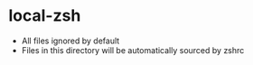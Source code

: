 # local-zsh

* All files ignored by default
* Files in this directory will be automatically sourced by zshrc
 
